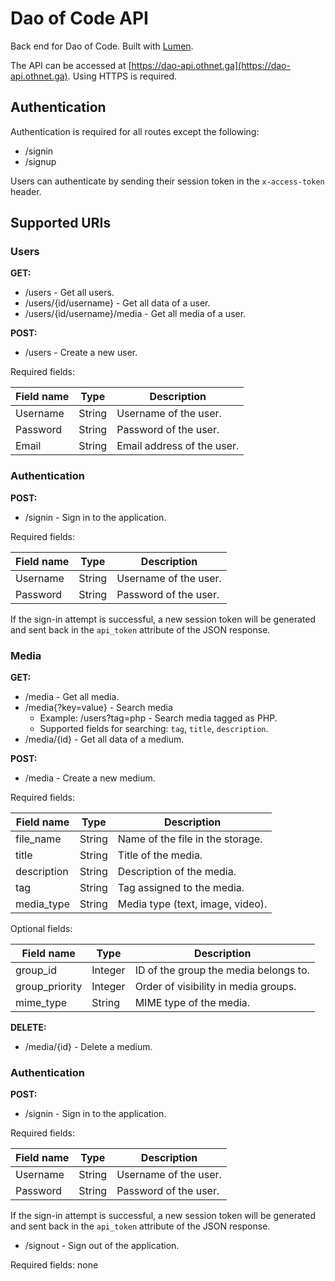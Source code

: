 # Dao of Code API

Back end for Dao of Code. Built with [Lumen](http://lumen.laravel.com).

The API can be accessed at
[https://dao-api.othnet.ga](https://dao-api.othnet.ga).
Using HTTPS is required.

## Authentication

Authentication is required for all routes except the following:

* /signin
* /signup

Users can authenticate by sending their session token in the `x-access-token`
header.

## Supported URIs

### Users

**GET:**

* /users - Get all users.
* /users/{id/username} - Get all data of a user.
* /users/{id/username}/media - Get all media of a user.

**POST:**

* /users - Create a new user.

Required fields:
    
|   Field name   |     Type     |             Description             |
|----------------|--------------|-------------------------------------|
| Username       | String       | Username of the user.               |
| Password       | String       | Password of the user.               |
| Email          | String       | Email address of the user.          |

### Authentication

**POST:**

* /signin - Sign in to the application.

Required fields:

|   Field name   |     Type     |             Description             |
|----------------|--------------|-------------------------------------|
| Username       | String       | Username of the user.               |
| Password       | String       | Password of the user.               |

If the sign-in attempt is successful, a new session token will be generated
and sent back in the `api_token` attribute of the JSON response.

### Media

**GET:**

* /media - Get all media.
* /media{?key=value} - Search media
    * Example: /users?tag=php - Search media tagged as PHP.
    * Supported fields for searching: `tag`, `title`, `description`.
* /media/{id} - Get all data of a medium.

**POST:**

* /media - Create a new medium.

Required fields:
    
|   Field name   |     Type     |             Description              |
|----------------|--------------|--------------------------------------|
| file_name      | String       | Name of the file in the storage.     |
| title          | String       | Title of the media.                  |
| description    | String       | Description of the media.            |
| tag            | String       | Tag assigned to the media.           |
| media_type     | String       | Media type (text, image, video).     |

Optional fields:
    
|   Field name   |     Type     |             Description              |
|----------------|--------------|--------------------------------------|
| group_id       | Integer      | ID of the group the media belongs to.|
| group_priority | Integer      | Order of visibility in media groups. |
| mime_type      | String       | MIME type of the media.              |

**DELETE:**

* /media/{id} - Delete a medium.

### Authentication

**POST:**

* /signin - Sign in to the application.

Required fields:

|   Field name   |     Type     |             Description             |
|----------------|--------------|-------------------------------------|
| Username       | String       | Username of the user.               |
| Password       | String       | Password of the user.               |

If the sign-in attempt is successful, a new session token will be generated
and sent back in the `api_token` attribute of the JSON response.

* /signout - Sign out of the application.

Required fields: none
